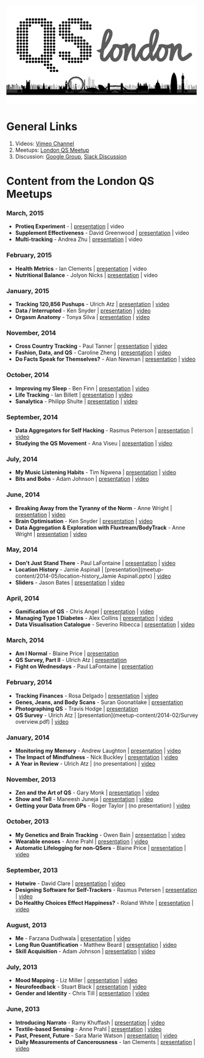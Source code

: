 ![ ][image-1]

# General Links

1. Videos: [Vimeo Channel][1]
1. Meetups: [London QS Meetup][2]
2. Discussion: [Google Group][3], [Slack Discussion][4]

# Content from the London QS Meetups

### March, 2015

- **Protieq Experiment** -  | [presentation][5] | video
- **Supplement Effectiveness** - David Greenwood | [presentation][6] |  video
- **Multi-tracking** - Andrea Zhu | [presentation][7] |  video

### February, 2015

- **Health Metrics** - Ian Clements | [presentation][8] | video
- **Nutritional Balance** - Jolyon Nicks | [presentation][9] |  video

### January, 2015

- **Tracking 120,856 Pushups** - Ulrich Atz | [presentation][10] | [video][11]
- **Data / Interrupted** - Ken Snyder | [presentation][12] |  [video][13]
- **Orgasm Anatomy** - Tonya Silva | [presentation][14] |  [video][15]

### November, 2014

- **Cross Country Tracking** - Paul Tanner | [presentation][16] | [video][17]
- **Fashion, Data, and QS** - Caroline Zheng | [presentation][18] |  [video][19]
- **Do Facts Speak for Themselves?** - Alan Newman | [presentation][20] |  [video][21]

### October, 2014

- **Improving my Sleep** - Ben Finn | [presentation][22] | [video][23]
- **Life Tracking** - Ian Billett | [presentation][24] |  [video][25]
- **Sanalytica** - Philipp Shulte | [presentation][26] |  [video][27]

### September, 2014

- **Data Aggregators for Self Hacking** - Rasmus Peterson | [presentation][28] | [video][29]
- **Studying the QS Movement** - Ana Viseu | [presentation][30] |  [video][31]

### July, 2014

- **My Music Listening Habits** - Tim Ngwena | [presentation][32] | [video][33]
- **Bits and Bobs** - Adam Johnson | [presentation][34] |  [video][35]


### June, 2014
- **Breaking Away from the Tyranny of the Norm** - Anne Wright | [presentation][36] | [video][37]
- **Brain Optimisation** - Ken Snyder | [presentation][38] | [video][39]
- **Data Aggregation & Exploration with Fluxtream/BodyTrack** - Anne Wright | [presentation][40] | [video][41]

### May, 2014
- **Don't Just Stand There** - Paul LaFontaine | [presentation][42] | [video][43]
- **Location History** - Jamie Aspinall  | [presentation](meetup-content/2014-05/location-history\_Jamie Aspinall.pptx)  | [video][44]
- **Sliders** - Jason Bates | [presentation][45]  | [video][46]

### April, 2014
- **Gamification of QS** - Chris Angel | [presentation][47] | [video][48]
- **Managing Type 1 Diabetes** - Alex Collins  | [presentation][49]  | [video][50]
- **Data Visualisation Catalogue** - Severino Ribecca | [presentation][51]  | [video][52]

### March, 2014
- **Am I Normal** - Blaine Price | [presentation][53]
- **QS Survey, Part II** - Ulrich Atz  | [presentation][54]
- **Fight on Wednesdays** - Paul LaFontaine | [presentation][55]

### February, 2014
- **Tracking Finances** - Rosa Delgado | [presentation][56] | [video][57]
- **Genes, Jeans, and Body Scans** - Suran Goonatilake  | [presentation][58]
- **Photographing QS** - Travis Hodge | [presentation][59]
- **QS Survey** - Ulrich Atz | [presentation](meetup-content/2014-02/Survey overview.pdf) | [video][60]

### January, 2014
- **Monitoring my Memory** - Andrew Laughton | [presentation][61] | [video][62]
- **The Impact of Mindfulness** - Nick Buckley | [presentation][63] | [video][64]
- **A Year in Review** - Ulrich Atz | (no presentation) | [video][65]

### November, 2013
- **Zen and the Art of QS** - Gary Monk | [presentation][66] | [video][67]
- **Show and Tell** - Maneesh Juneja | [presentation][68] | [video][69]
- **Getting your Data from GPs** - Roger Taylor | (no presentation) | [video][70]

### October, 2013
- **My Genetics and Brain Tracking** - Owen Bain | [presentation][71] | [video][72]
- **Wearable enoses** - Anne Prahl | [presentation][73] | [video][74]
- **Automatic Lifelogging for non-QSers** - Blaine Price | [presentation][75] | [video][76]

### September, 2013
- **Hotwire** - David Clare | [presentation][77] | [video][78]
- **Designing Software for Self-Trackers** - Rasmus Petersen | [presentation][79] | [video][80]
- **Do Healthy Choices Effect Happiness?** - Roland White | [presentation][81] | [video][82]

### August, 2013

- **Me** - Farzana Dudhwala | [presentation][83] | [video][84]
- **Long Run Quantification** - Matthew Beard | [presentation][85] | [video][86]
- **Skill Acquisition** - Adam Johnson | [presentation][87] | [video][88]

### July, 2013

- **Mood Mapping** - Liz Miller | [presentation][89] | [video][90]
- **Neurofeedback** - Stuart Black | [presentation][91] | [video][92]
- **Gender and Identity** - Chris Till | [presentation][93] | [video][94]

### June, 2013

- **Introducing Narrato** - Ramy Khuffash | [presentation][95] | [video][96]
- **Textile-based Sensing** - Anne Prahl | [presentation][97] | [video][98]
- **Past, Present, Future** - Sara Marie Watson | [presentation][99] | [video][100]
- **Daily Measurements of Cancerousness** - Ian Clements | [presentation][101] | [video][102]

[1]:	https://vimeo.com/channels/londonqs
[2]:	http://www.meetup.com/LondonQS/
[3]:	https://groups.google.com/forum/#!forum/self-hacking
[4]:	https://londonqs.slack.com/
[5]:	meetup-content/2015-03/proteiq-experiment.pptx
[6]:	meetup-content/2015-03/how-effective-are-the-supplements-im-taking.pptx
[7]:	meetup-content/2015-03/multi-tracking.pptx
[8]:	meetup-content/2015-02/ian-clements-health-metrics.pptx
[9]:	meetup-content/2015-02/jolyon-nicks-nutritional-balance.pptx
[10]:	meetup-content/2015-01/tracking-pushups.pptx
[11]:	https://vimeo.com/121609055
[12]:	meetup-content/2015-01/data-interrupted.key
[13]:	https://vimeo.com/121609054
[14]:	meetup-content/2015-01/orgasm-anatomy.key
[15]:	https://vimeo.com/121642846
[16]:	meetup-content/2014-11/cross-country-tracking.odp
[17]:	https://vimeo.com/113266992
[18]:	meetup-content/2014-11/fashion-data-and-qs.pdf
[19]:	https://vimeo.com/113266994
[20]:	meetup-content/2014-11/do-facts-speak-for-themselves.pptx
[21]:	https://vimeo.com/113266993
[22]:	meetup-content/2014-10/qs-sleep.pptx
[23]:	https://vimeo.com/112676309
[24]:	meetup-content/2014-10/life-track.pptx
[25]:	https://vimeo.com/112676311
[26]:	meetup-content/2014-10/sanalytica.pdf
[27]:	https://vimeo.com/112676312
[28]:	meetup-content/2014-09/qs-data-aggregators.pdf
[29]:	https://vimeo.com/112676310
[30]:	meetup-content/2014-09/AnnViseuPresentation.pptx
[31]:	https://vimeo.com/112676105
[32]:	meetup-content/2014-07/my-music-listening-habits.pptx
[33]:	https://vimeo.com/106694186
[34]:	https://github.com/adamchainz/qs-talk-bits-and-bobs/blob/master/Bits-and-Bobs.pdf?raw=true
[35]:	https://vimeo.com/106720029
[36]:	meetup-content/2014-06/anne-wright-presentation-material.zip
[37]:	https://vimeo.com/channels/londonqs/99520681
[38]:	meetup-content/2014-06/hacking-brain-health.key
[39]:	https://vimeo.com/100057325
[40]:	meetup-content/2014-06/anne-wright-presentation-material.zip
[41]:	https://vimeo.com/channels/londonqs/102604323
[42]:	meetup-content/2014-05/dont-just-stand-there_Paul-LaFontaine.pptx
[43]:	https://vimeo.com/99484388
[44]:	https://vimeo.com/99571921
[45]:	meetup-content/2014-05/sliders-jason-bates.pptx
[46]:	https://vimeo.com/99520680
[47]:	meetup-content/2014-04/chris-angel-gameification-of-qs.pptx
[48]:	https://vimeo.com/94897659
[49]:	meetup-content/2014-04/alex-collins-managing-diabetes.pptx
[50]:	https://vimeo.com/94897658
[51]:	meetup-content/2014-04/severino-ribecca-data-visualisation.key
[52]:	https://vimeo.com/95123494
[53]:	meetup-content/2014-03/am-i-normal.pdf
[54]:	meetup-content/2014-03/qs-survey-2.pptx
[55]:	meetup-content/2014-03/fight-on-wednesdays.pptx
[56]:	meetup-content/2014-02/tracking-finances.pptx
[57]:	https://vimeo.com/88398097
[58]:	meetup-content/2014-02/genes-jeans-body-scans.pptx
[59]:	meetup-content/2014-02/travis-hodges.ppt
[60]:	https://vimeo.com/88398261
[61]:	meetup-content/2014-01/monitoring-memory.pptx
[62]:	https://vimeo.com/86875935
[63]:	meetup-content/2014-01/impact-of-mindfulness.pptx
[64]:	https://vimeo.com/86875937
[65]:	https://vimeo.com/86875938
[66]:	meetup-content/2013-11/gary-monk.pptx
[67]:	https://vimeo.com/83913668
[68]:	meetup-content/2013-11/maneesh-juneja.pptx
[69]:	https://vimeo.com/83927066
[70]:	https://vimeo.com/84108445
[71]:	meetup-content/2013-10/owen-bain.pptx
[72]:	https://vimeo.com/79040232
[73]:	meetup-content/2013-10/anne-prahl.pdf
[74]:	https://vimeo.com/79009267
[75]:	meetup-content/2013-10/blaine-price.pptx
[76]:	https://vimeo.com/79026657
[77]:	meetup-content/2013-09/hotwire.pdf
[78]:	https://vimeo.com/78050329
[79]:	meetup-content/2013-09/rasmus-petersen.pdf
[80]:	https://vimeo.com/77986003
[81]:	meetup-content/2013-09/roland-white.ppt
[82]:	https://vimeo.com/77986002
[83]:	meetup-content/2013-08/ME_-_Farzana_Dudhwala.pdf
[84]:	https://vimeo.com/73598429
[85]:	meetup-content/2013-08/Long_Run_Quantification_-_Matthew_Beard.pptx
[86]:	https://vimeo.com/74067335
[87]:	meetup-content/2013-08/Skill_Acquisition_-_Adam_Johnson.pdf
[88]:	https://vimeo.com/75485713
[89]:	meetup-content/2013-07/Mood_Mapping_-_Liz_Miller.ppt
[90]:	https://vimeo.com/71776733
[91]:	meetup-content/2013-07/Neurofeedback_-_My_Story_-_Stuart_Black.pptx
[92]:	https://vimeo.com/channels/londonqs/71735867
[93]:	meetup-content/2013-07/Quantified_Self,_Gender_and_Identity_-_Chris_Till.pptx
[94]:	https://vimeo.com/71800389
[95]:	meetup-content/2013-06/Introducing_Narrato_-_Ramy_Khuffash.pdf
[96]:	https://vimeo.com/68964779
[97]:	meetup-content/2013-06/Textile-based_Sensing_-_Anne_Prahl.pdf
[98]:	https://vimeo.com/68775423
[99]:	meetup-content/2013-06/Past,_Present,_Future_-_Sara_Marie_Watson.key
[100]:	https://vimeo.com/68913267
[101]:	meetup-content/2013-06/Daily_Measurements_of_Cancerousness_-_Ian_Clements.pptx
[102]:	https://vimeo.com/68941583

[image-1]:	https://github.com/londonqs/qs/raw/master/assets/qs-london.png
